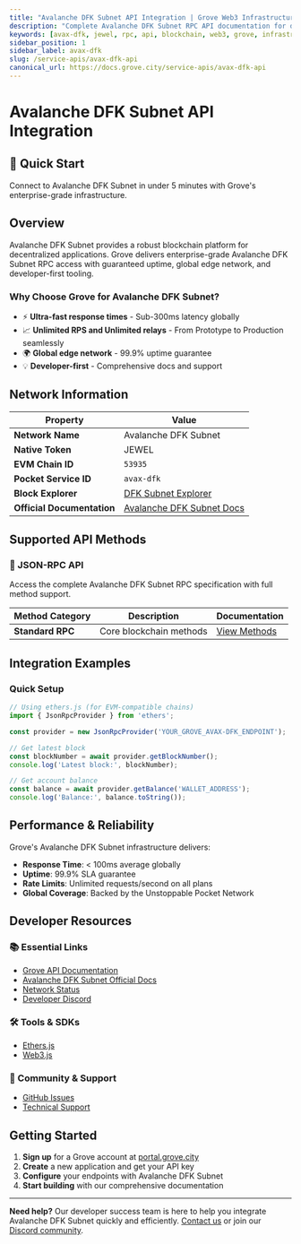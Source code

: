 ```yaml
---
title: "Avalanche DFK Subnet API Integration | Grove Web3 Infrastructure"
description: "Complete Avalanche DFK Subnet RPC API documentation for developers. Fast, reliable Avalanche DFK Subnet blockchain access with Grove's enterprise infrastructure. Get started in minutes."
keywords: [avax-dfk, jewel, rpc, api, blockchain, web3, grove, infrastructure, developers, integration]
sidebar_position: 1
sidebar_label: avax-dfk
slug: /service-apis/avax-dfk-api
canonical_url: https://docs.grove.city/service-apis/avax-dfk-api
---
```


# Avalanche DFK Subnet API Integration

<div style={{background: "linear-gradient(135deg, #e84142 0%, #662d91 100%)", color: "white", padding: "1.5rem", borderRadius: "8px", margin: "1rem 0"}}>
  <h2 style={{color: "white", marginTop: 0}}>🚀 Quick Start</h2>
  <p style={{marginBottom: 0, fontSize: "1.1rem"}}>Connect to Avalanche DFK Subnet in under 5 minutes with Grove's enterprise-grade infrastructure.</p>
</div>

## Overview

Avalanche DFK Subnet provides a robust blockchain platform for decentralized applications. Grove delivers enterprise-grade Avalanche DFK Subnet RPC access with guaranteed uptime, global edge network, and developer-first tooling.

### Why Choose Grove for Avalanche DFK Subnet?

- ⚡ **Ultra-fast response times** - Sub-300ms latency globally
- 📈 **Unlimited RPS and Unlimited relays** - From Prototype to Production seamlessly
- 🌍 **Global edge network** - 99.9% uptime guarantee
- 💡 **Developer-first** - Comprehensive docs and support

## Network Information

| Property | Value |
|----------|-------|
| **Network Name** | Avalanche DFK Subnet |
| **Native Token** | JEWEL |
| **EVM Chain ID** | `53935` |
| **Pocket Service ID** | `avax-dfk` |
| **Block Explorer** | [DFK Subnet Explorer](https://avascan.info/blockchain/dfk/home) |
| **Official Documentation** | [Avalanche DFK Subnet Docs](https://docs.defikingdoms.com/) |

## Supported API Methods

### 🔌 JSON-RPC API
Access the complete Avalanche DFK Subnet RPC specification with full method support.

| Method Category | Description | Documentation |
|-----------------|-------------|---------------|
| **Standard RPC** | Core blockchain methods | [View Methods](../grove-api/api-definition/definition#json-rpc-supported-methods) |

## Integration Examples

### Quick Setup

```javascript
// Using ethers.js (for EVM-compatible chains)
import { JsonRpcProvider } from 'ethers';

const provider = new JsonRpcProvider('YOUR_GROVE_AVAX-DFK_ENDPOINT');

// Get latest block
const blockNumber = await provider.getBlockNumber();
console.log('Latest block:', blockNumber);

// Get account balance
const balance = await provider.getBalance('WALLET_ADDRESS');
console.log('Balance:', balance.toString());
```

## Performance & Reliability

Grove's Avalanche DFK Subnet infrastructure delivers:

- **Response Time**: < 100ms average globally
- **Uptime**: 99.9% SLA guarantee  
- **Rate Limits**: Unlimited requests/second on all plans
- **Global Coverage**: Backed by the Unstoppable Pocket Network

## Developer Resources

### 📚 Essential Links
- [Grove API Documentation](../grove-api/overview/grove-api)
- [Avalanche DFK Subnet Official Docs](https://docs.avax.network/)
- [Network Status](https://status.grove.city)
- [Developer Discord](https://discord.gg/build-with-grove)

### 🛠️ Tools & SDKs
- [Ethers.js](https://docs.ethers.io/)
- [Web3.js](https://web3js.readthedocs.io/)

### 💬 Community & Support
- [GitHub Issues](https://github.com/buildwithgrove/path)  
- [Technical Support](https://discord.com/channels/824324475256438814/1150805396085293106)

## Getting Started

1. **Sign up** for a Grove account at [portal.grove.city](https://portal.grove.city)
2. **Create** a new application and get your API key
3. **Configure** your endpoints with Avalanche DFK Subnet
4. **Start building** with our comprehensive documentation

---

<div style={{background: "#f8f9fa", padding: "1rem", borderLeft: "4px solid #007bff", margin: "1rem 0"}}>
  <strong>Need help?</strong> Our developer success team is here to help you integrate Avalanche DFK Subnet quickly and efficiently. <a href="mailto:portal@grove.city">Contact us</a> or join our <a href="https://discord.gg/build-with-grove">Discord community</a>.
</div>
